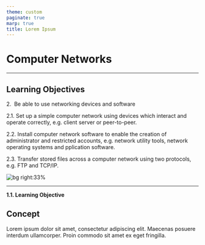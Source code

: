 ```yaml
---
theme: custom
paginate: true
marp: true
title: Lorem Ipsum
---
```

<!-- _paginate: skip -->
# Computer Networks
---
<!-- _class: learning-objectives -->
## Learning Objectives

2.&nbsp; Be able to use networking devices and software

2.1. Set up a simple computer network using devices which interact and operate correctly, e.g. client server or peer-to-peer.

2.2. Install computer network software to enable the creation of administrator and restricted accounts, e.g. network utility tools, network operating systems and pplication software.

2.3. Transfer stored files across a computer network using two protocols, e.g. FTP and TCP/IP.

![bg right:33%](https://wallpapercave.com/wp/wp2754931.jpg)

---
**1.1. Learning Objective**
## Concept
Lorem ipsum dolor sit amet, consectetur adipiscing elit. Maecenas posuere interdum ullamcorper. Proin commodo sit amet ex eget fringilla.

